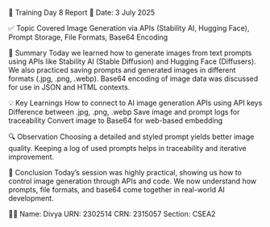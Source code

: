 📝 Training Day 8 Report
📅 Date: 3 July 2025


✅ Topic Covered
   Image Generation via APIs (Stability AI, Hugging Face), Prompt Storage, File Formats, Base64 Encoding

🧠 Summary
   Today we learned how to generate images from text prompts using APIs like Stability AI (Stable Diffusion) and Hugging Face (Diffusers). We also practiced saving prompts and generated images in different formats (.jpg, .png, .webp). Base64 encoding of image data was discussed for use in JSON and HTML contexts.

💡 Key Learnings
  How to connect to AI image generation APIs using API keys
  Difference between .jpg, .png, .webp
  Save image and prompt logs for traceability
  Convert image to Base64 for web-based embedding

🔍 Observation
Choosing a detailed and styled prompt yields better image quality. Keeping a log of used prompts helps in traceability and iterative improvement.


🧾 Conclusion
Today’s session was highly practical, showing us how to control image generation through APIs and code. We now understand how prompts, file formats, and base64 come together in real-world AI development.


👩‍🎓 Name: Divya
URN: 2302514
CRN: 2315057
Section: CSEA2
